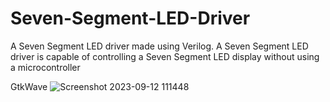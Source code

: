 # Seven-Segment-LED-Driver
A Seven Segment LED driver made using Verilog. A Seven Segment LED driver is capable of controlling a Seven Segment LED display without using a microcontroller


GtkWave
![Screenshot 2023-09-12 111448](https://github.com/Arnav-Aeon/Seven-Segment-LED-Driver/assets/97079671/7bb402a6-7f3a-4baa-8bb1-135ed9e2eb4e)
